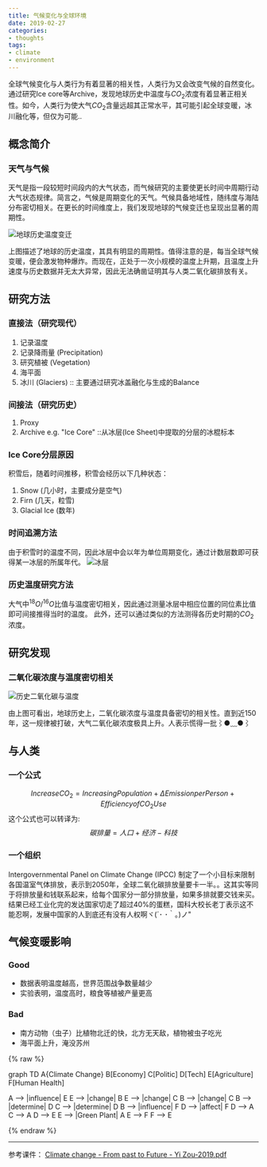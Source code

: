 ```yaml
---
title: 气候变化与全球环境
date: 2019-02-27
categories:
- thoughts
tags:
- climate
- environment
---
```

全球气候变化与人类行为有着显著的相关性，人类行为又会改变气候的自然变化。通过研究Ice core等Archive，发现地球历史中温度与$CO_{2}$浓度有着显著正相关性。如今，人类行为使大气$CO_{2}$含量远超其正常水平，其可能引起全球变暖，冰川融化等，但仅为可能..


<!--more-->
## 概念简介

### 天气与气候
天气是指一段较短时间段内的大气状态，而气候研究的主要使更长时间中周期行动大气状态规律。简言之，气候是周期变化的天气。气候具备地域性，随纬度与海陆分布密切相关。在更长的时间维度上，我们发现地球的气候变迁也呈现出显著的周期性。

![地球历史温度变迁][2]

上图描述了地球的历史温度，其具有明显的周期性。值得注意的是，每当全球气候变暖，便会激发物种爆炸。而现在，正处于一次小规模的温度上升期，且温度上升速度与历史数据并无太大异常，因此无法确凿证明其与人类二氧化碳排放有关。

## 研究方法

### 直接法（研究现代）
1. 记录温度
2. 记录降雨量 (Precipitation)
3. 研究植被 (Vegetation)
4. 海平面
5. 冰川 (Glaciers) :: 主要通过研究冰盖融化与生成的Balance

### 间接法（研究历史）
1. Proxy
2. Archive e.g. "Ice Core" ::从冰层(Ice Sheet)中提取的分层的冰棍标本

### Ice Core分层原因
积雪后，随着时间推移，积雪会经历以下几种状态：
1. Snow (几小时，主要成分是空气)
2. Firn (几天，粒雪)
3. Glacial Ice (数年)

### 时间追溯方法
由于积雪时的温度不同，因此冰层中会以年为单位周期变化，通过计数层数即可获得某一冰层的所属年代。
![冰层][3]

### 历史温度研究方法
大气中${}^{18}O/{}^{16}O$比值与温度密切相关，因此通过测量冰层中相应位置的同位素比值即可间接推得当时的温度。
此外，还可以通过类似的方法测得各历史时期的$CO_{2}$浓度。

## 研究发现

### 二氧化碳浓度与温度密切相关

![历史二氧化碳与温度][4]

由上图可看出，地球历史上，二氧化碳浓度与温度具备密切的相关性。直到近150年，这一规律被打破，大气二氧化碳浓度极具上升。人表示慌得一批⌇●﹏●⌇

## 与人类

### 一个公式
$$Increase CO_{2} = Increasing Population + \Delta Emission per Person + Efficiency of CO_{2} Use$$
这个公式也可以转译为:
$$碳排量 = 人口 + 经济 - 科技$$

### 一个组织
Intergovernmental Panel on Climate Change (IPCC) 制定了一个小目标来限制各国温室气体排放，表示到2050年，全球二氧化碳排放量要卡一半。。这其实等同于将排放量和钱联系起来，给每个国家分一部分排放量，如果多排就要交钱来买。结果已经工业化完的发达国家切走了超过40%的蛋糕，国科大校长老丁表示这不能忍啊，发展中国家的人到底还有没有人权啊ヾ(´･ ･｀｡)ノ"

## 气候变暖影响
### Good
 - 数据表明温度越高，世界范围战争数量越少
 - 实验表明，温度高时，粮食等植被产量更高

### Bad
 - 南方动物（虫子）比植物北迁的快，北方无天敌，植物被虫子吃光
 - 海平面上升，淹没苏州

{% raw %}
<!-- 引入mermaid制图-->
<div class="mermaid">
graph TD
A{Climate Change}
B[Economy]
C[Politic]
D[Tech]
E[Agriculture]
F[Human Health]

A --> |influence| E
E --> |change| B
E --> |change| C
B --> |change| C
B --> |determine| D
C --> |determine| D
B --> |influence| F
D --> |affect| F
D --> A
C --> A
D --> E
E --> |Green Plant| A
E --> F
F --> E
</div>
{% endraw %}

-------------
参考课件：
[Climate change - From past to Future - Yi Zou-2019.pdf][1]


  [1]: https://www.eee.dog/usr/uploads/2019/02/3411175553.pdf
  [2]: https://yimian-image.obs.myhwclouds.com/blog/34-1.png
  [3]: https://yimian-image.obs.myhwclouds.com/blog/34-2.jpg
  [4]: https://yimian-image.obs.myhwclouds.com/blog/34-3.png